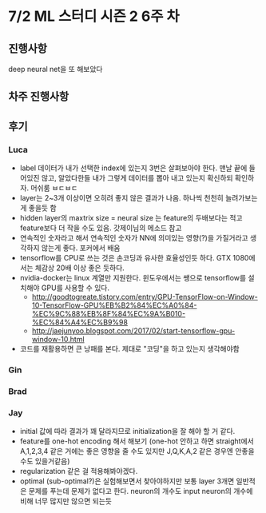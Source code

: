 # 7/2 ML 스터디 시즌 2 6주 차

## 진행사항
deep neural net을 또 해보았다

## 차주 진행사항

## 후기

### Luca
* label 데이터가 내가 선택한 index에 있는지 3번은 살펴보아야 한다. 맨날 끝에 들어있진 않고, 알았다한들 내가 그렇게 데이터를 뽑아 내고 있는지 확신하되 확인하자. 머쉬룸 ㅂㄷㅂㄷ
* layer는 2~3개 이상이면 오히려 좋지 않은 결과가 나옴. 하나씩 천천히 늘려가보는게 좋을듯 함
* hidden layer의 maxtrix size = neural size 는 feature의 두배보다는 적고 feature보다 더 작을 수도 있음. 갓제이님의 메소드 참고
* 연속적인 숫자라고 해서 연속적인 숫자가 NN에 의미있는 영향(?)을 가질거라고 생각하지 않는게 좋다. 포커에서 배움
* tensorflow를 CPU로 쓰는 것은 손코딩과 유사한 효율성인듯 하다. GTX 1080에서는 체감상 20배 이상 좋은 듯하다.
* nvidia-docker는 linux 계열만 지원한다. 윈도우에서는 쌩으로 tensorflow를 설치해야 GPU를 사용할 수 있다.
  * http://goodtogreate.tistory.com/entry/GPU-TensorFlow-on-Window-10-TensorFlow-GPU%EB%B2%84%EC%A0%84-%EC%9C%88%EB%8F%84%EC%9A%B010-%EC%84%A4%EC%B9%98
  * http://jaejunyoo.blogspot.com/2017/02/start-tensorflow-gpu-window-10.html
* 코드를 재활용하면 큰 낭패를 본다. 제대로 "코딩"을 하고 있는지 생각해야함

### Gin

### Brad

### Jay
* initial 값에 따라 결과가 꽤 달라지므로 initialization을 잘 해야 할 거 같다.
* feature를 one-hot encoding 해서 해보기 (one-hot 안하고 하면 straight에서 A,1,2,3,4 같은 거에는 좋은 영향을 줄 수도 있지만 J,Q,K,A,2 같은 경우엔 안좋을 수도 있을거같음)
* regularization 같은 걸 적용해봐야겠다.
* optimal (sub-optimal?)은 실험해보면서 찾아야하지만 보통 layer 3개면 일반적은 문제를 푸는데 문제가 없다고 한다.
neuron의 개수도 input neuron의 개수에 비해 너무 많지만 않으면 되는듯
